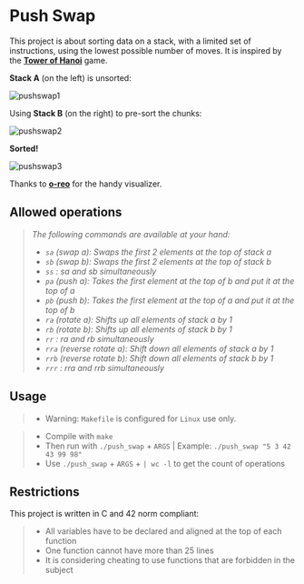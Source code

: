 # Push Swap

This project is about sorting data on a stack, with a limited set of instructions, using the lowest possible 
number of moves. It is inspired by the **[Tower of Hanoi](https://en.wikipedia.org/wiki/Tower_of_Hanoi)** game.

**Stack A** (on the left) is unsorted:

![pushswap1](https://github.com/dubmix/42-push-swap/assets/104844198/59ee682a-eb9a-4b18-8f7e-be7123804fa8)

Using **Stack B** (on the right) to pre-sort the chunks:

![pushswap2](https://github.com/dubmix/42-push-swap/assets/104844198/595411ae-0c04-4b86-9144-9b895e9930e6)

**Sorted!**

![pushswap3](https://github.com/dubmix/42-push-swap/assets/104844198/551557fc-2640-4050-a846-55153429ef96)

Thanks to **[o-reo](https://github.com/o-reo)** for the handy visualizer.

## Allowed operations

> <i>The following commands are available at your hand:
> - `sa` (swap a): Swaps the first 2 elements at the top of stack a
> - `sb` (swap b): Swaps the first 2 elements at the top of stack b
> - `ss` : sa and sb simultaneously
> - `pa` (push a): Takes the first element at the top of b and put it at the top of a
> - `pb` (push b): Takes the first element at the top of a and put it at the top of b
> - `ra` (rotate a): Shifts up all elements of stack a by 1
> - `rb` (rotate b): Shifts up all elements of stack b by 1
> - `rr` : ra and rb simultaneously
> - `rra` (reverse rotate a): Shift down all elements of stack a by 1
> - `rrb` (reverse rotate b): Shift down all elements of stack b by 1
> - `rrr` : rra and rrb simultaneously</i>

## Usage

> - Warning: `Makefile` is configured for `Linux` use only.

> - Compile with `make`
> - Then run with `./push_swap` + `ARGS` | Example: `./push_swap "5 3 42 43 99 98"`
> - Use `./push_swap` + `ARGS` + `| wc -l` to get the count of operations

## Restrictions

This project is written in C and 42 norm compliant:

> - All variables have to be declared and aligned at the top of each function
> - One function cannot have more than 25 lines
> - It is considering cheating to use functions that are forbidden in the subject














